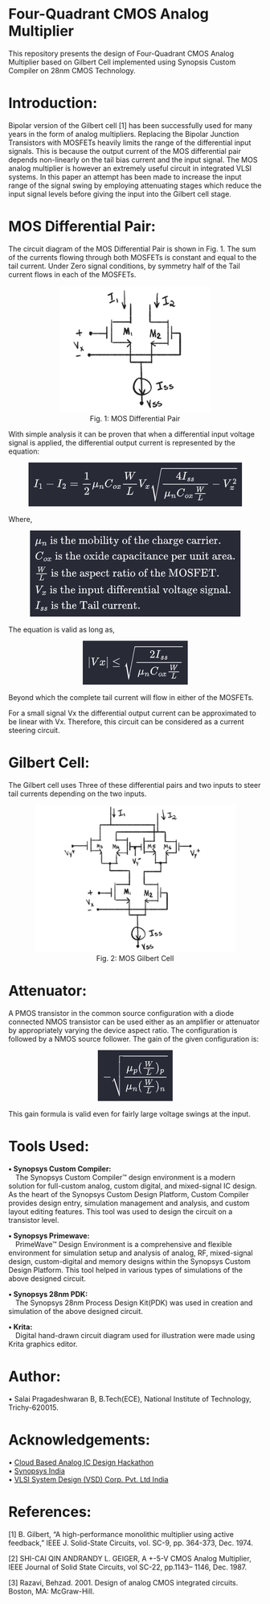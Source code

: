 
# Four-Quadrant CMOS Analog Multiplier

This repository presents the design of Four-Quadrant CMOS Analog Multiplier based on Gilbert Cell implemented using Synopsis Custom Compiler on 28nm CMOS Technology.

# Introduction:

Bipolar version of the Gilbert cell [1] has been
successfully used for many years in the form of analog
multipliers. Replacing the Bipolar Junction Transistors with
MOSFETs heavily limits the range of the differential input
signals. This is because the output current of the MOS
differential pair depends non-linearly on the tail bias current
and the input signal. The MOS analog multiplier is however
an extremely useful circuit in integrated VLSI systems. In
this paper an attempt has been made to increase the input
range of the signal swing by employing attenuating stages
which reduce the input signal levels before giving the input
into the Gilbert cell stage.

# MOS Differential Pair:

The circuit diagram of the MOS Differential Pair is shown in Fig. 1. The sum of the currents flowing through both MOSFETs is constant and equal to the tail current. Under Zero signal conditions, by symmetry half of the Tail current flows in each of the MOSFETs.

<p align="center">
<img width="300"
  src="images/mos_diff_pair_circuit.png"></br>
  Fig. 1: MOS Differential Pair 
</p>

With simple analysis it can be proven that when a differential input voltage signal is applied, the differential output current is represented by the equation: 

<p align="center">
  <img src="/latex/mos_diff_pair_2.png" />
</p>

Where,

<p align="center">
  <img src="/latex/sym_def.png" />
</p>

The equation is valid as long as,

<p align="center">
  <img src="/latex/diff_limit.png" />
</p>

Beyond which the complete tail current will flow in either of the MOSFETs.

For a small signal Vx the differential output current can be approximated to be linear with Vx. Therefore, this circuit can be considered as a current steering circuit.

# Gilbert Cell:

The Gilbert cell uses Three of these differential
pairs and two inputs to steer tail currents depending on the
two inputs.

<p align="center">
<img width="400"
  src="images/gilbert_cell_circuit.png"></br>
  Fig. 2: MOS Gilbert Cell
</p>

# Attenuator:

A PMOS transistor in the common source configuration with a diode connected NMOS transistor can be used either as an amplifier or attenuator by appropriately varying the device aspect ratio. The configuration is followed by a NMOS source follower. The gain of the given configuration is:

<p align="center">
  <img src="/latex/att.png" />
</p>

This gain formula is valid even for fairly large voltage swings at the input.

# Tools Used:

<b>• Synopsys Custom Compiler:</b></br>
&emsp;The Synopsys Custom Compiler™ design environment is a modern solution for full-custom analog, custom digital, and mixed-signal IC design. As the heart of the Synopsys Custom Design Platform, Custom Compiler provides design entry, simulation management and analysis, and custom layout editing features. This tool was used to design the circuit on a transistor level.

<b>• Synopsys Primewave:</b></br>
&emsp;PrimeWave™ Design Environment is a comprehensive and flexible environment for simulation setup and analysis of analog, RF, mixed-signal design, custom-digital and memory designs within the Synopsys Custom Design Platform. This tool helped in various types of simulations of the above designed circuit.

<b>• Synopsys 28nm PDK:</b></br>
&emsp;The Synopsys 28nm Process Design Kit(PDK) was used in creation and simulation of the above designed circuit.

<b>• Krita:</b></br>
&emsp;Digital hand-drawn circuit diagram used for illustration were made using Krita graphics editor.

# Author:
• Salai Pragadeshwaran B, B.Tech(ECE), National Institute of Technology, Trichy-620015.

# Acknowledgements:
• <a href='https://www.iith.ac.in/events/2022/02/15/Cloud-Based-Analog-IC-Design-Hackathon/'>Cloud Based Analog IC Design Hackathon</a></br>
• <a href='https://www.synopsys.com/'>Synopsys India</a></br>
• <a href='https://www.vlsisystemdesign.com/'>VLSI System Design (VSD) Corp. Pvt. Ltd India</a></br>

# References:
[1] B. Gilbert, “A high-performance monolithic multiplier using active
feedback,” IEEE J. Solid-State Circuits, vol. SC-9, pp. 364-373, Dec.
1974.

[2] SHI-CAI QIN ANDRANDY L. GEIGER, A +-5-V CMOS Analog
Multiplier, IEEE Journal of Solid State Circuits, vol SC-22, pp.1143–
1146, Dec. 1987.

[3] Razavi, Behzad. 2001. Design of analog CMOS integrated circuits.
Boston, MA: McGraw-Hill.
